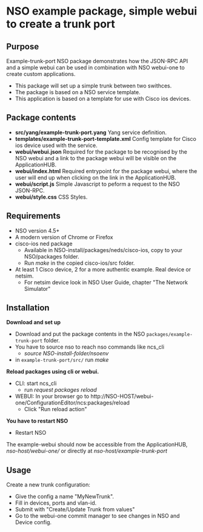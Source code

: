 # NSO example package, simple webui to create a trunk port

## Purpose
Example-trunk-port NSO package demonstrates how the JSON-RPC API and a simple webui can be used in combination with NSO webui-one to create custom applications.
* This package will set up a simple trunk between two swithces.
* The package is based on a NSO service template.
* This application is based on a template for use with Cisco ios devices.

## Package contents
* __src/yang/example-trunk-port.yang__ Yang service definition.
* __templates/example-trunk-port-template.xml__ Config template for Cisco ios device used with the service.
* __webui/webui.json__ Required for the package to be recognised by the NSO webui and a link to the package webui will be visible on the ApplicationHUB.
* __webui/index.html__ Required entrypoint for the package webui, where the user will end up when clicking on the link in the ApplicationHUB.
* __webui/script.js__ Simple Javascript to peform a request to the NSO JSON-RPC.
* __webui/style.css__ CSS Styles.

## Requirements
* NSO version 4.5+
* A modern version of Chrome or Firefox
* cisco-ios ned package
  * Available in NSO-install/packages/neds/cisco-ios, copy to your NSO/packages folder.
  * Run _make_ in the copied cisco-ios/src folder.
* At least 1 Cisco device, 2 for a more authentic example. Real device or netsim.
  * For netsim device look in NSO User Guide, chapter "The Network Simulator"

## Installation
__Download and set up__
* Download and put the package contents in the NSO `packages/example-trunk-port` folder.
* You have to source nso to reach nso commands like ncs_cli
  * _source NSO-install-folder/nsoenv_
* in `example-trunk-port/src/` run _make_

__Reload packages using cli or webui.__
* CLI: start ncs_cli
  * run _request packages reload_
* WEBUI: In your browser go to http://NSO-HOST/webui-one/ConfigurationEditor/ncs:packages/reload
  * Click "Run reload action"

__You have to restart NSO__
* Restart NSO

The example-webui should now be accessible from the ApplicationHUB, _nso-host/webui-one/_ or
directly at _nso-host/example-trunk-port_

## Usage
Create a new trunk configuration:
* Give the config a name "MyNewTrunk".
* Fill in devices, ports and vlan-id.
* Submit with "Create/Update Trunk from values" 
* Go to the webui-one commit manager to see changes in NSO and Device config.
